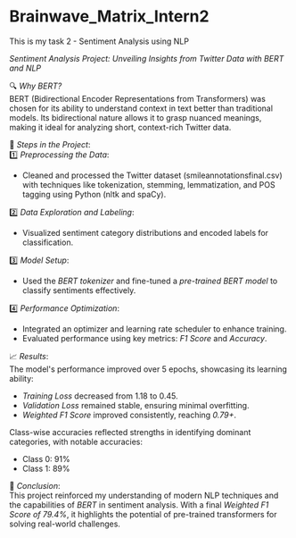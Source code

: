 # Brainwave_Matrix_Intern2
This is my task 2 - Sentiment Analysis using NLP

*Sentiment Analysis Project: Unveiling Insights from Twitter Data with BERT and NLP*
  
🔍 *Why BERT?*  
BERT (Bidirectional Encoder Representations from Transformers) was chosen for its ability to understand context in text better than traditional models. Its bidirectional nature allows it to grasp nuanced meanings, making it ideal for analyzing short, context-rich Twitter data.  

📂 *Steps in the Project*:  
1️⃣ *Preprocessing the Data*:  
   - Cleaned and processed the Twitter dataset (smileannotationsfinal.csv) with techniques like tokenization, stemming, lemmatization, and POS tagging using Python (nltk and spaCy).  

2️⃣ *Data Exploration and Labeling*:  
   - Visualized sentiment category distributions and encoded labels for classification.  

3️⃣ *Model Setup*:  
   - Used the *BERT tokenizer* and fine-tuned a *pre-trained BERT model* to classify sentiments effectively.  

4️⃣ *Performance Optimization*:  
   - Integrated an optimizer and learning rate scheduler to enhance training.  
   - Evaluated performance using key metrics: *F1 Score* and *Accuracy*.  

📈 *Results*:  
The model's performance improved over 5 epochs, showcasing its learning ability:  
- *Training Loss* decreased from 1.18 to 0.45.  
- *Validation Loss* remained stable, ensuring minimal overfitting.  
- *Weighted F1 Score* improved consistently, reaching *0.79+*.  

Class-wise accuracies reflected strengths in identifying dominant categories, with notable accuracies:  
- Class 0: 91%  
- Class 1: 89%  

🎯 *Conclusion*:  
This project reinforced my understanding of modern NLP techniques and the capabilities of *BERT* in sentiment analysis. With a final *Weighted F1 Score of 79.4%*, it highlights the potential of pre-trained transformers for solving real-world challenges.  
